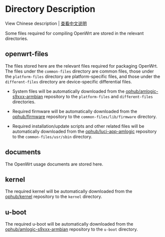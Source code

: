 # Directory Description

View Chinese description | [查看中文说明](README.cn.md)

Some files required for compiling OpenWrt are stored in the relevant directories.

## openwrt-files

The files stored here are the relevant files required for packaging OpenWrt. The files under the `common-files` directory are common files, those under the `platform-files` directory are platform-specific files, and those under the `different-files` directory are device-specific differential files.

- System files will be automatically downloaded from the [ophub/amlogic-s9xxx-armbian](https://github.com/ophub/amlogic-s9xxx-armbian/tree/main/build-armbian/armbian-files) repository to the `platform-files` and `different-files` directories.

- Required firmware will be automatically downloaded from the [ophub/firmware](https://github.com/ophub/firmware) repository to the `common-files/lib/firmware` directory.

- Required installation/update scripts and other related files will be automatically downloaded from the [ophub/luci-app-amlogic](https://github.com/ophub/luci-app-amlogic) repository to the `common-files/usr/sbin` directory.

## documents

The OpenWrt usage documents are stored here.

## kernel

The required kernel will be automatically downloaded from the [ophub/kernel](https://github.com/ophub/kernel) repository to the `kernel` directory.

## u-boot

The required u-boot will be automatically downloaded from the [ophub/amlogic-s9xxx-armbian](https://github.com/ophub/amlogic-s9xxx-armbian/tree/main/build-armbian/u-boot) repository to the `u-boot` directory.

